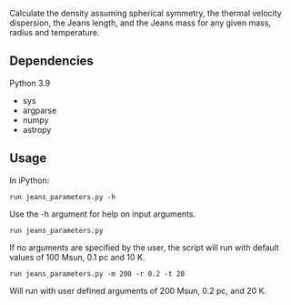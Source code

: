 Calculate the density assuming spherical symmetry, the thermal velocity dispersion, the Jeans length, and the Jeans mass for any given mass, radius and temperature.

## Dependencies

Python 3.9

* sys
* argparse
* numpy
* astropy

## Usage

In iPython:

`run jeans_parameters.py -h` 

Use the -h argument for help on input arguments.

`run jeans_parameters.py`

If no arguments are specified by the user, the script will run with default values of 100 Msun, 0.1 pc and 10 K.

`run jeans_parameters.py -m 200 -r 0.2 -t 20`

Will run with user defined arguments of 200 Msun, 0.2 pc, and 20 K.



